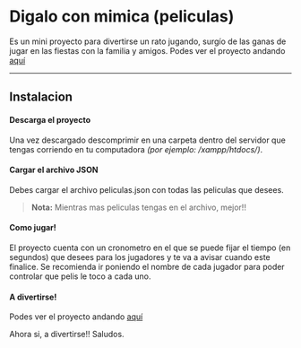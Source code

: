 Digalo con mimica (peliculas)
=============================

Es un mini proyecto para divertirse un rato jugando, surgío de las ganas de jugar en las fiestas con la familia y amigos.
Podes ver el proyecto andando [aquí](http://berenjena.com.ar/mimica/) 

---------------

Instalacion
---------------

#### <i class="icon-hdd"></i> Descarga el proyecto

Una vez descargado descomprimir en una carpeta dentro del servidor que tengas corriendo en tu computadora *(por ejemplo: /xampp/htdocs/)*.

#### <i class="icon-pencil"></i> Cargar el archivo JSON

Debes cargar el archivo peliculas.json con todas las peliculas que desees.
> **Nota:**
> Mientras mas peliculas tengas en el archivo, mejor!!

#### <i class="icon-pencil"></i> Como jugar!

El proyecto cuenta con un cronometro en el que se puede fijar el tiempo (en segundos) que desees para los jugadores y te va a avisar cuando este finalice.
Se recomienda ir poniendo el nombre de cada jugador para poder controlar que pelis le toco a cada uno. 

#### <i class="icon-pencil"></i> A divertirse!

Podes ver el proyecto andando [aquí](http://berenjena.com.ar/mimica/) 

Ahora si, a divertirse!! Saludos.